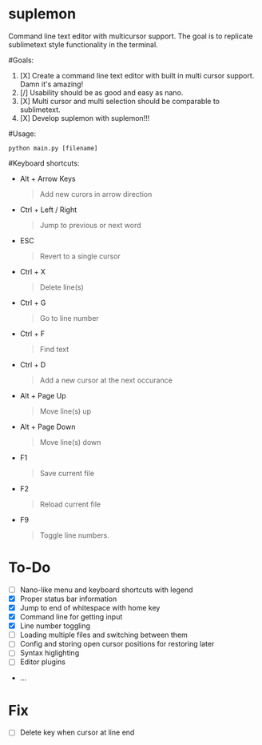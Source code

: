 suplemon
========

Command line text editor with multicursor support. The goal is to replicate sublimetext style functionality in the terminal.

#Goals:
 1. [X] Create a command line text editor with built in multi cursor support. Damn it's amazing!
 2. [/] Usability should be as good and easy as nano.
 3. [X] Multi cursor and multi selection should be comparable to sublimetext.
 4. [X] Develop suplemon with suplemon!!!

#Usage:

    python main.py [filename]

#Keyboard shortcuts:

 * Alt + Arrow Keys
   > Add new curors in arrow direction

 * Ctrl + Left / Right
   > Jump to previous or next word
 
 * ESC
   > Revert to a single cursor
   
 * Ctrl + X
   > Delete line(s)

 * Ctrl + G
   > Go to line number
   
 * Ctrl + F
   > Find text
   
 * Ctrl + D
   > Add a new cursor at the next occurance
 
 * Alt + Page Up
   > Move line(s) up
 
 * Alt + Page Down
   > Move line(s) down
   
 * F1
   > Save current file
   
 * F2
   > Reload current file
   
 * F9
   > Toggle line numbers.
   
   
# To-Do
 * [ ] Nano-like menu and keyboard shortcuts with legend
 * [X] Proper status bar information
 * [X] Jump to end of whitespace with home key 
 * [X] Command line for getting input
 * [X] Line number toggling
 * [ ] Loading multiple files and switching between them
 * [ ] Config and storing open cursor positions for restoring later
 * [ ] Syntax higlighting
 * [ ] Editor plugins
 * ...
 
# Fix
 * [ ] Delete key when cursor at line end
 
 